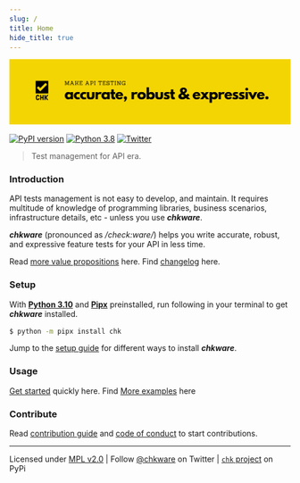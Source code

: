 ```yaml
---
slug: /
title: Home
hide_title: true
---
```


![chkware | Test management for api era](./assets/github-readme-01.png)

[![PyPI version](https://badge.fury.io/py/chk.svg)](https://badge.fury.io/py/chk)
[![Python 3.8](https://img.shields.io/badge/python-3.10-red.svg)](https://www.python.org/downloads/release/python-3102/)
[![Twitter](https://img.shields.io/twitter/url/https/twitter.com/chkware.svg?style=social&label=Follow%20%40chkware)](https://twitter.com/chkware)
> Test management for API era.

### Introduction

API tests management is not easy to develop, and maintain. It requires multitude of knowledge of programming libraries, business scenarios, infrastructure details, etc - unless you use ***chkware***.

***chkware*** (pronounced as */check:ware/*) helps you write accurate, robust, and expressive feature tests for your API in less time.
 
Read [more value propositions](introduction) here. Find [changelog](https://github.com/chkware/cli/blob/971e7400848f26f9f8d2be5fa9eef5fa80a6ded0/docs/CHANGELOG.md) here.

### Setup

With [**Python 3.10**](https://www.python.org/downloads/) and [**Pipx**](https://pypa.github.io/pipx/installation/#install-pipx) preinstalled, run following in your terminal to get ***chkware*** installed.

```bash
$ python -m pipx install chk
```

Jump to the [setup guide](setup) for different ways to install ***chkware***.

### Usage

[Get started](quick-start) quickly here.
Find [More examples](examples) here

### Contribute

Read [contribution guide](https://github.com/chkware/cli/blob/971e7400848f26f9f8d2be5fa9eef5fa80a6ded0/docs/CONTRIBUTING.md) and [code of conduct](https://github.com/chkware/cli/blob/971e7400848f26f9f8d2be5fa9eef5fa80a6ded0/docs/CODE_OF_CONDUCT.md) to start contributions.

---
Licensed under [MPL v2.0](https://www.mozilla.org/en-US/MPL/2.0/) | Follow [@chkware](https://twitter.com/chkware) on Twitter | [`chk` project](https://pypi.org/project/chk/) on PyPi
